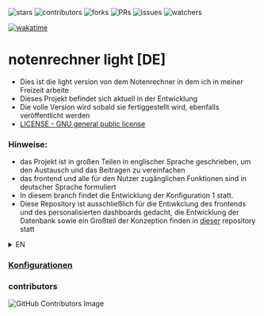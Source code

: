 ![stars](https://badgen.net/github/stars/fabischw/notenrechner-light)
![contributors](https://badgen.net/github/contributors/fabischw/notenrechner-light)
![forks](https://badgen.net/github/forks/fabischw/notenrechner-light)
![PRs](https://badgen.net/github/prs/fabischw/notenrechner-light)
![issues](https://badgen.net/github/issues/fabischw/notenrechner-light)
![watchers](https://badgen.net/github/watchers/fabischw/notenrechner-light)

[![wakatime](https://wakatime.com/badge/user/a1d10b76-8549-4033-b22c-3af4ea1a5d5c/project/35fdd01e-3efb-425f-829f-d5732a7119de.svg)](https://wakatime.com/badge/user/a1d10b76-8549-4033-b22c-3af4ea1a5d5c/project/35fdd01e-3efb-425f-829f-d5732a7119de)

<!-- not working for whatever reason
![downloads](https://badgen.net/github/assets-dl/fabischw/notenrechner-light)
![commits](https://badgen.net/github/commits/fabischw/notenrechner-light)
-->


# notenrechner light [DE]
- Dies ist die light version von dem Notenrechner in dem ich in meiner Freizeit arbeite
- Dieses Projekt befindet sich aktuell in der Entwicklung
- Die volle Version wird sobald sie fertiggestellt wird, ebenfalls veröffentlicht werden
- [LICENSE - GNU general public license](LICENSE)

### Hinweise:
- das Projekt ist in großen Teilen in englischer Sprache geschrieben, um den Austausch und das Beitragen zu vereinfachen
- das frontend und alle für den Nutzer zugänglichen Funktionen sind in deutscher Sprache formuliert
- In diesem branch findet die Entwicklung der Konfiguration 1 statt.
- Diese Repository ist ausschließlich für die Entiwkclung des frontends und des personalisierten dashboards gedacht, die Entwicklung der Datenbank sowie ein Großteil der Konzeption finden in [dieser](https://github.com/fabischw/notenrechner) repository statt

<details>
<summary>EN</summary>

### notenrecner light[EN]
- this is a grade managment system which I'm working on my free time
- this project is still under development
- the full version of this project will be released as well

##### note:
- this project's code and technical documentation are in english, the frontend is in german
- this branch you're currently in is for the devlopment of configuration 1
- this repository is only for developing the frontend as well as the personalised dashboard, the database development and the majority of the planing is done in [this](https://github.com/fabischw/notenrechner) repository.

</details>

### [Konfigurationen](konfigurationen.md)



### contributors
![GitHub Contributors Image](https://contrib.rocks/image?repo=fabischw/notenrechner-light)